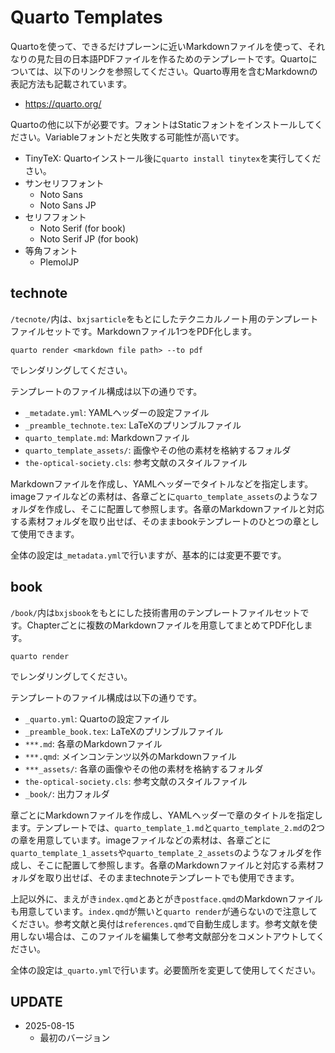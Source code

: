 # Quarto Templates

Quartoを使って、できるだけプレーンに近いMarkdownファイルを使って、それなりの見た目の日本語PDFファイルを作るためのテンプレートです。Quartoについては、以下のリンクを参照してください。Quarto専用を含むMarkdownの表記方法も記載されています。

- https://quarto.org/

Quartoの他に以下が必要です。フォントはStaticフォントをインストールしてください。Variableフォントだと失敗する可能性が高いです。

- TinyTeX: Quartoインストール後に`quarto install tinytex`を実行してください。
- サンセリフフォント
  - Noto Sans
  - Noto Sans JP
- セリフフォント
  - Noto Serif (for book)
  - Noto Serif JP (for book)
- 等角フォント
  - PlemolJP

## technote

`/tecnote/`内は、`bxjsarticle`をもとにしたテクニカルノート用のテンプレートファイルセットです。Markdownファイル1つをPDF化します。

```
quarto render <markdown file path> --to pdf
```

でレンダリングしてください。

テンプレートのファイル構成は以下の通りです。

- `_metadate.yml`: YAMLヘッダーの設定ファイル
- `_preamble_technote.tex`: LaTeXのプリンブルファイル
- `quarto_template.md`: Markdownファイル
- `quarto_template_assets/`: 画像やその他の素材を格納するフォルダ
- `the-optical-society.cls`: 参考文献のスタイルファイル

Markdownファイルを作成し、YAMLヘッダーでタイトルなどを指定します。imageファイルなどの素材は、各章ごとに`quarto_template_assets`のようなフォルダを作成し、そこに配置して参照します。各章のMarkdownファイルと対応する素材フォルダを取り出せば、そのままbookテンプレートのひとつの章として使用できます。

全体の設定は`_metadata.yml`で行いますが、基本的には変更不要です。


## book

`/book/`内は`bxjsbook`をもとにした技術書用のテンプレートファイルセットです。Chapterごとに複数のMarkdownファイルを用意してまとめてPDF化します。

```
quarto render
```

でレンダリングしてください。

テンプレートのファイル構成は以下の通りです。

- `_quarto.yml`: Quartoの設定ファイル
- `_preamble_book.tex`: LaTeXのプリンブルファイル
- `***.md`: 各章のMarkdownファイル
- `***.qmd`: メインコンテンツ以外のMarkdownファイル
- `***_assets/`: 各章の画像やその他の素材を格納するフォルダ
- `the-optical-society.cls`: 参考文献のスタイルファイル
- `_book/`: 出力フォルダ

章ごとにMarkdownファイルを作成し、YAMLヘッダーで章のタイトルを指定します。テンプレートでは、`quarto_template_1.md`と`quarto_template_2.md`の2つの章を用意しています。imageファイルなどの素材は、各章ごとに`quarto_template_1_assets`や`quarto_template_2_assets`のようなフォルダを作成し、そこに配置して参照します。各章のMarkdownファイルと対応する素材フォルダを取り出せば、そのままtechnoteテンプレートでも使用できます。

上記以外に、まえがき`index.qmd`とあとがき`postface.qmd`のMarkdownファイルも用意しています。`index.qmd`が無いと`quarto render`が通らないので注意してください。参考文献と奥付は`references.qmd`で自動生成します。参考文献を使用しない場合は、このファイルを編集して参考文献部分をコメントアウトしてください。

全体の設定は`_quarto.yml`で行います。必要箇所を変更して使用してください。


## UPDATE

- 2025-08-15
  - 最初のバージョン